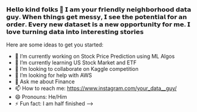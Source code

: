 ### 𝗛𝗲𝗹𝗹𝗼 𝗸𝗶𝗻𝗱 𝗳𝗼𝗹𝗸𝘀 👋 𝗜 𝗮𝗺 𝘆𝗼𝘂𝗿 𝗳𝗿𝗶𝗲𝗻𝗱𝗹𝘆 𝗻𝗲𝗶𝗴𝗵𝗯𝗼𝗿𝗵𝗼𝗼𝗱 𝗱𝗮𝘁𝗮 𝗴𝘂𝘆. 𝗪𝗵𝗲𝗻 𝘁𝗵𝗶𝗻𝗴𝘀 𝗴𝗲𝘁 𝗺𝗲𝘀𝘀𝘆, 𝗜 𝘀𝗲𝗲 𝘁𝗵𝗲 𝗽𝗼𝘁𝗲𝗻𝘁𝗶𝗮𝗹 𝗳𝗼𝗿 𝗮𝗻 𝗼𝗿𝗱𝗲𝗿. 𝗘𝘃𝗲𝗿𝘆 𝗻𝗲𝘄 𝗱𝗮𝘁𝗮𝘀𝗲𝘁 𝗶𝘀 𝗮 𝗻𝗲𝘄 𝗼𝗽𝗽𝗼𝗿𝘁𝘂𝗻𝗶𝘁𝘆 𝗳𝗼𝗿 𝗺𝗲. 𝗜 𝗹𝗼𝘃𝗲 𝘁𝘂𝗿𝗻𝗶𝗻𝗴 𝗱𝗮𝘁𝗮 𝗶𝗻𝘁𝗼 𝗶𝗻𝘁𝗲𝗿𝗲𝘀𝘁𝗶𝗻𝗴 𝘀𝘁𝗼𝗿𝗶𝗲𝘀


Here are some ideas to get you started:

- 🔭 I’m currently working on Stock Price Prediction using ML Algos
- 🌱 I’m currently learning US Stock Market and ETF
- 👯 I’m looking to collaborate on Kaggle competition 
- 🤔 I’m looking for help with AWS
- 💬 Ask me about Finance
- 📫 How to reach me: https://www.instagram.com/your_data__guy/
- 😄 Pronouns: He/Him
- ⚡ Fun fact: I am half finished
-->
